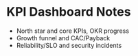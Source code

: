 # KPI Dashboard Notes

- North star and core KPIs, OKR progress
- Growth funnel and CAC/Payback
- Reliability/SLO and security incidents
